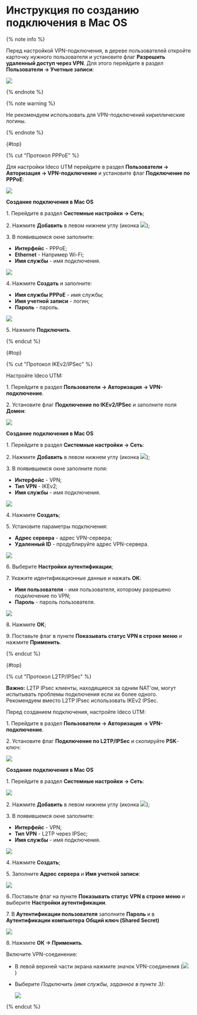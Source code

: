 # Инструкция по созданию подключения в Mac OS

{% note info %}

Перед настройкой VPN-подключения, в дереве пользователей откройте карточку нужного пользователя и установите флаг **Разрешить удаленный доступ через VPN**. Для этого перейдите в раздел **Пользователи -> Учетные записи**:

![](../../../../_images/ubuntu15.png)

{% endnote %}

{% note warning %}

Не рекомендуем использовать для VPN-подключений кириллические логины.

{% endnote %}

{#top}

{% cut "Протокол PPPoE" %}

Для настройки Ideco UTM перейдите в раздел **Пользователи -&gt; Авторизация -&gt; VPN-подключение** и установите флаг **Подключение по PPPoE**:

![](../../../../_images/pppoe.png)

**Создание подключения в Mac OS**

1\. Перейдите в раздел **Системные настройки -&gt; Сеть**;

2\. Нажмите **Добавить** в левом нижнем углу (иконка ![](../../../../_images/macos2.png));

3\. В появившемся окне заполните:

* **Интерфейс** - PPPoE;
* **Ethernet** - Например Wi-Fi;
* **Имя службы** - имя подключения.

![](../../../../_images/macos8.png)

4\. Нажмите **Создать** и заполните:

*  **Имя службы PPPoE** - имя службы;
*  **Имя учетной записи** - логин;
*  **Пароль** - пароль.

![](../../../../_images/macos9.png)

5\. Нажмите **Подключить**.

{% endcut %}

{#top}

{% cut "Протокол IKEv2/IPSec" %}

Настройте Ideco UTM:

1\. Перейдите в раздел **Пользователи -&gt; Авторизация -&gt; VPN-подключение**.

2\. Установите флаг **Подключение по IKEv2/IPSec** и заполните поля **Домен**:

![](../../../../_images/ipsec-ikev2-9-11.png)

**Создание подключения в Mac OS**

1\. Перейдите в раздел **Системные настройки -&gt; Сеть**:

2\. Нажмите **Добавить** в левом нижнем углу (иконка ![](../../../../_images/macos2.png));

3\. В появившемся окне заполните поля:

* **Интерфейс** - VPN;
* **Тип VPN** - IKEv2;
* **Имя службы** - имя подключения.

![](../../../../_images/macos7.png)

4\. Нажмите **Создать**;

5\. Установите параметры подключения:

* **Адрес сервера** - адрес VPN-сервера;
* **Удаленный ID** - продублируйте адрес VPN-сервера.

![](../../../../_images/macos11.png)

6\. Выберите **Настройки аутентификации**;

7\. Укажите идентификационные данные и нажать **OK**:

* **Имя пользователя** - имя пользователя, которому разрешено подключение по VPN;
* **Пароль** - пароль пользователя.

![](../../../../_images/macos12.png)

8\. Нажмите **ОК**;

9\. Поставьте флаг в пункте **Показывать статус VPN в строке меню** и нажмите **Применить**.

{% endcut %}

{#top}

{% cut "Протокол L2TP/IPSec" %}

**Важно:** L2TP IPsec клиенты, находящиеся за одним NAT'ом, могут испытывать проблемы подключения если их более одного. Рекомендуем вместо L2TP IPsec использовать IKEv2 IPSec.

Перед созданием подключения, настройте Ideco UTM:

1\. Перейдите в раздел **Пользователи -&gt; Авторизация -&gt; VPN-подключение**.

2\. Установите флаг **Подключение по L2TP/IPSec** и скопируйте **PSK**-ключ:

![](../../../../_images/l2tp-on.png)

**Создание подключения в Mac OS**

1\. Перейдите в раздел **Системные настройки -&gt; Сеть**:

![](../../../../_images/macos.png)

2\. Нажмите **Добавить** в левом нижнем углу (иконка ![](../../../../_images/macos2.png));

3\. В появившемся окне заполните:

* **Интерфейс** - VPN;
* **Тип VPN** - L2TP через IPSec;
* **Имя службы** - имя подключения.

![](../../../../_images/macos1.png)

4\. Нажмите **Создать**;

5\. Заполните **Адрес сервера** и **Имя учетной записи**:

![](../../../../_images/macos3.png)

6\. Поставьте флаг на пункте **Показывать статус VPN в строке меню** и выберите **Настройки аутентификации**.

7\. В **Аутентификации пользователя** заполните **Пароль** и в **Аутентификации компьютера** **Общий ключ (Shared Secret)**

![](../../../../_images/macos4.png)

8\. Нажмите **ОК -&gt; Применить**.

Включите VPN-соединение:

* В левой верхней части экрана нажмите значок VPN-соединения (![](../../../../_images/macos5.png) )
* Выберите *Подключить (имя службы, заданное в пункте 3)*:

    ![](../../../../_images/macos6.png)

{% endcut %}

